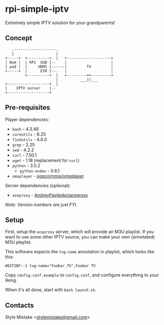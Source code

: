 # rpi-simple-iptv

Extremely simple IPTV solution for your grandparents!


## Concept

```
   .-------------------.
   |                   | 
+-----+  +----------+  |   +--------------------+
| Num |  | RPi  USB [--    |                    |
| pad |  |     HDMI [------|         TV         |
+-----+  |      ETH [--.   |                    |
         +----------+  |   +---------++---------+
                       |          ___||___
+-------------------+  |
|    IPTV server    |--
+-------------------+
```


## Pre-requisites

Player dependencies:

* `bash` - 4.3.46
* `coreutils` - 8.25
* `findutils` - 4.6.0
* `grep` - 2.25
* `sed` - 4.2.2
* `curl` - 7.50.1
* `wget` - 1.18 (replacement for `curl`)
* `python` - 3.5.2
    * `python-evdev` - 0.6.1
* `omxplayer` - [popcornmix/omxplayer](https://github.com/popcornmix/omxplayer)

Server dependencies (optional):

* `aceproxy` - [AndreyPavlenko/aceproxy](https://github.com/AndreyPavlenko/aceproxy)

_Note: Version numbers are just FYI._


## Setup

First, setup the `aceproxy` server, which will provide an M3U playlist. If you
want to use some other IPTV source, you can make your own (annotated) M3U
playlist.

This software expects the `tvg-name` annotation in playlist, which looks like this:

```
#EXTINF:-1 tvg-name="Foobar_TV",Foobar TV
```

Copy `config.conf.example` to `config.conf`, and configure everything to your liking.

When it's all done, start with `bash launch.sh`.


## Contacts

Style Mistake <[stylemistake@gmail.com]>

[stylemistake.com]: http://stylemistake.com
[stylemistake@gmail.com]: mailto:stylemistake@gmail.com
